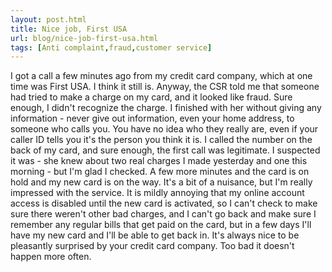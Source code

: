```yaml
---
layout: post.html
title: Nice job, First USA
url: blog/nice-job-first-usa.html
tags: [Anti complaint,fraud,customer service]
---
```

I got a call a few minutes ago from my credit card company, which at one time was First USA. I think it still is. Anyway, the CSR told me that someone had tried to make a charge on my card, and it looked like fraud. Sure enough, I didn't recognize the charge. I finished with her without giving any information - never give out information, even your home address, to someone who calls you. You have no idea who they really are, even if your caller ID tells you it's the person you think it is. I called the number on the back of my card, and sure enough, the first call was legitimate. I suspected it was - she knew about two real charges I made yesterday and one this morning - but I'm glad I checked. A few more minutes and the card is on hold and my new card is on the way. It's a bit of a nuisance, but I'm really impressed with the service. It is mildly annoying that my online account access is disabled until the new card is activated, so I can't check to make sure there weren't other bad charges, and I can't go back and make sure I remember any regular bills that get paid on the card, but in a few days I'll have my new card and I'll be able to get back in. It's always nice to be pleasantly surprised by your credit card company. Too bad it doesn't happen more often.
